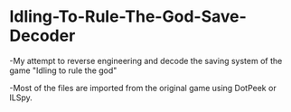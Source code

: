 # Idling-To-Rule-The-God-Save-Decoder
-My attempt to reverse engineering and decode the saving system of the game "Idling to rule the god"

-Most of the files are imported from the original game using DotPeek or ILSpy.
